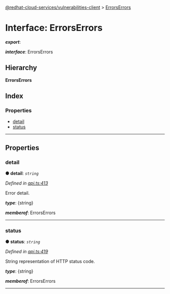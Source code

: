 [@redhat-cloud-services/vulnerabilities-client](../README.md) > [ErrorsErrors](../interfaces/errorserrors.md)

# Interface: ErrorsErrors

*__export__*: 

*__interface__*: ErrorsErrors

## Hierarchy

**ErrorsErrors**

## Index

### Properties

* [detail](errorserrors.md#detail)
* [status](errorserrors.md#status)

---

## Properties

<a id="detail"></a>

###  detail

**● detail**: *`string`*

*Defined in [api.ts:413](https://github.com/RedHatInsights/javascript-clients/blob/master/packages/vulnerabilities/git-api/api.ts#L413)*

Error detail.

*__type__*: {string}

*__memberof__*: ErrorsErrors

___
<a id="status"></a>

###  status

**● status**: *`string`*

*Defined in [api.ts:419](https://github.com/RedHatInsights/javascript-clients/blob/master/packages/vulnerabilities/git-api/api.ts#L419)*

String representation of HTTP status code.

*__type__*: {string}

*__memberof__*: ErrorsErrors

___

